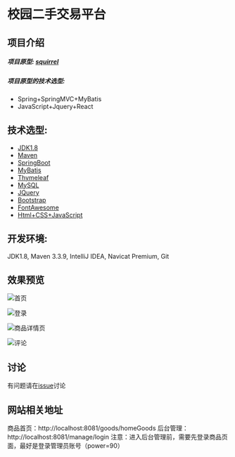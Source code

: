 # 校园二手交易平台

## **项目介绍**
##### **项目原型:** [squirrel](https://github.com/hlk-1135/squirrel)
##### **项目原型的技术选型:**
- Spring+SpringMVC+MyBatis
- JavaScript+Jquery+React

## **技术选型:**
- [JDK1.8]()
- [Maven]()
- [SpringBoot](https://projects.spring.io/spring-boot/)
- [MyBatis](http://www.mybatis.org/mybatis-3/zh/index.html)
- [Thymeleaf](http://www.thymeleaf.org/doc/tutorials/3.0/thymeleafspring.html)
- [MySQL]()
- [JQuery]()
- [Bootstrap]()
- [FontAwesome]()
- [Html+CSS+JavaScript]()
 
## **开发环境:** 
JDK1.8, Maven 3.3.9, IntelliJ IDEA, Navicat Premium, Git

## **效果预览**
![首页](https://github.com/gdufeZLYL/blog/blob/master/images/20180421162953.png)

![登录](https://github.com/gdufeZLYL/blog/blob/master/images/20180421165357.png)

![商品详情页](https://github.com/gdufeZLYL/blog/blob/master/images/20180421165448.png)

![评论](https://github.com/gdufeZLYL/blog/blob/master/images/20180421165626.png)

## **讨论**
有问题请在[issue](https://github.com/gdufeZLYL/springboot-squirrel/issues)讨论

## **网站相关地址**
商品首页：http://localhost:8081/goods/homeGoods
后台管理：http://localhost:8081/manage/login
注意：进入后台管理前，需要先登录商品页面，最好是登录管理员账号（power=90）